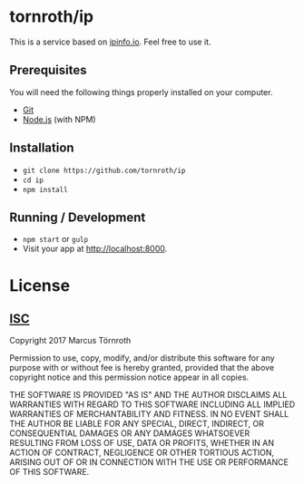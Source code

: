 # tornroth/ip

This is a service based on [ipinfo.io](http://ipinfo.io). Feel free to use it.

## Prerequisites

You will need the following things properly installed on your computer.

* [Git](http://git-scm.com/)
* [Node.js](http://nodejs.org/) (with NPM)

## Installation

* `git clone https://github.com/tornroth/ip`
* `cd ip`
* `npm install`

## Running / Development

* `npm start` or `gulp`
* Visit your app at [http://localhost:8000](http://localhost:8000).

# License

## [ISC](https://opensource.org/licenses/ISC)

Copyright 2017 Marcus Törnroth

Permission to use, copy, modify, and/or distribute this software for any purpose with or without fee is hereby granted, provided that the above copyright notice and this permission notice appear in all copies.

THE SOFTWARE IS PROVIDED "AS IS" AND THE AUTHOR DISCLAIMS ALL WARRANTIES WITH REGARD TO THIS SOFTWARE INCLUDING ALL IMPLIED WARRANTIES OF MERCHANTABILITY AND FITNESS. IN NO EVENT SHALL THE AUTHOR BE LIABLE FOR ANY SPECIAL, DIRECT, INDIRECT, OR CONSEQUENTIAL DAMAGES OR ANY DAMAGES WHATSOEVER RESULTING FROM LOSS OF USE, DATA OR PROFITS, WHETHER IN AN ACTION OF CONTRACT, NEGLIGENCE OR OTHER TORTIOUS ACTION, ARISING OUT OF OR IN CONNECTION WITH THE USE OR PERFORMANCE OF THIS SOFTWARE.